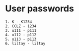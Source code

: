 # User passwords
```
1. K - K1234
2. CCLZ - 1234
3. u111 - p111
4. u112 - p112
5. u113 - p113
6. liltay - liltay
```

